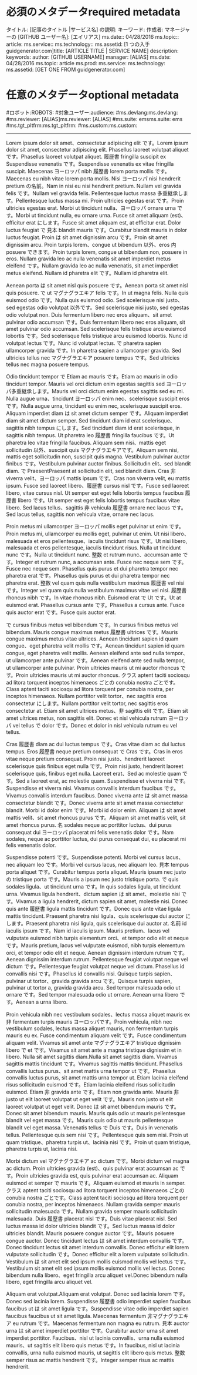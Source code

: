 # <a name="required-metadata"></a><span data-ttu-id="a66cb-101">必須のメタデータ</span><span class="sxs-lookup"><span data-stu-id="a66cb-101">required metadata</span></span>

<span data-ttu-id="a66cb-102">タイトル: [記事のタイトル |サービス名] の説明: キーワード: 作成者: マネージャーの [GITHUB ユーザー名]: [エイリアス] ms.date:: 04/28/2016 ms.topic:: article: ms.service:: ms.technology:: ms.assetid: [1 つの入手 guidgenerator.com]</span><span class="sxs-lookup"><span data-stu-id="a66cb-102">title: [ARTICLE TITLE | SERVICE NAME] description: keywords: author: [GITHUB USERNAME] manager: [ALIAS] ms.date: 04/28/2016 ms.topic: article ms.prod: ms.service: ms.technology: ms.assetid: [GET ONE FROM guidgenerator.com]</span></span>

# <a name="optional-metadata"></a><span data-ttu-id="a66cb-103">任意のメタデータ</span><span class="sxs-lookup"><span data-stu-id="a66cb-103">optional metadata</span></span>

#<a name="robots"></a><span data-ttu-id="a66cb-104">ロボット:</span><span class="sxs-lookup"><span data-stu-id="a66cb-104">ROBOTS:</span></span>
#<a name="audience"></a><span data-ttu-id="a66cb-105">対象ユーザー:</span><span class="sxs-lookup"><span data-stu-id="a66cb-105">audience:</span></span>
#<a name="msdevlang"></a><span data-ttu-id="a66cb-106">ms.devlang:</span><span class="sxs-lookup"><span data-stu-id="a66cb-106">ms.devlang:</span></span>
#<a name="msreviewer-alias"></a><span data-ttu-id="a66cb-107">ms.reviewer: [ALIAS]</span><span class="sxs-lookup"><span data-stu-id="a66cb-107">ms.reviewer: [ALIAS]</span></span>
#<a name="mssuite-ems"></a><span data-ttu-id="a66cb-108">ms.suite: ems</span><span class="sxs-lookup"><span data-stu-id="a66cb-108">ms.suite: ems</span></span>
#<a name="mstgtpltfrm"></a><span data-ttu-id="a66cb-109">ms.tgt_pltfrm:</span><span class="sxs-lookup"><span data-stu-id="a66cb-109">ms.tgt_pltfrm:</span></span>
#<a name="mscustom"></a><span data-ttu-id="a66cb-110">ms.custom:</span><span class="sxs-lookup"><span data-stu-id="a66cb-110">ms.custom:</span></span>

---
<span data-ttu-id="a66cb-111">Lorem ipsum dolor sit amet、consectetur adipiscing elit です。</span><span class="sxs-lookup"><span data-stu-id="a66cb-111">Lorem ipsum dolor sit amet, consectetur adipiscing elit.</span></span> <span data-ttu-id="a66cb-112">Phasellus laoreet volutpat aliquet です。</span><span class="sxs-lookup"><span data-stu-id="a66cb-112">Phasellus laoreet volutpat aliquet.</span></span> <span data-ttu-id="a66cb-113">履歴書 fringilla suscipit ex Suspendisse venenatis です。</span><span class="sxs-lookup"><span data-stu-id="a66cb-113">Suspendisse venenatis ex vitae fringilla suscipit.</span></span> <span data-ttu-id="a66cb-114">Maecenas ヨーロッパ nibh 履歴書 lorem porta mollis です。</span><span class="sxs-lookup"><span data-stu-id="a66cb-114">Maecenas eu nibh vitae lorem porta mollis.</span></span> <span data-ttu-id="a66cb-115">Nisi ヨーロッパ nisi hendrerit pretium の名前。</span><span class="sxs-lookup"><span data-stu-id="a66cb-115">Nam in nisi eu nisi hendrerit pretium.</span></span> <span data-ttu-id="a66cb-116">Nullam vel gravida felis です。</span><span class="sxs-lookup"><span data-stu-id="a66cb-116">Nullam vel gravida felis.</span></span> <span data-ttu-id="a66cb-117">Pellentesque luctus massa 多重継承します。</span><span class="sxs-lookup"><span data-stu-id="a66cb-117">Pellentesque luctus massa mi.</span></span> <span data-ttu-id="a66cb-118">Proin ultricies egestas erat です。</span><span class="sxs-lookup"><span data-stu-id="a66cb-118">Proin ultricies egestas erat.</span></span> <span data-ttu-id="a66cb-119">Morbi ut tincidunt nulla、ヨーロッパ ornare urna です。</span><span class="sxs-lookup"><span data-stu-id="a66cb-119">Morbi ut tincidunt nulla, eu ornare urna.</span></span> <span data-ttu-id="a66cb-120">Fusce sit amet aliquam (est)、efficitur erat にします。</span><span class="sxs-lookup"><span data-stu-id="a66cb-120">Fusce sit amet aliquam est, at efficitur erat.</span></span> <span data-ttu-id="a66cb-121">Dolor luctus feugiat で 見本 blandit mauris です。</span><span class="sxs-lookup"><span data-stu-id="a66cb-121">Curabitur blandit mauris in dolor luctus feugiat.</span></span> <span data-ttu-id="a66cb-122">Proin は sit amet dignissim arcu です。</span><span class="sxs-lookup"><span data-stu-id="a66cb-122">Proin sit amet dignissim arcu.</span></span> <span data-ttu-id="a66cb-123">Proin turpis lorem、congue ut bibendum 以外、eros 内 posuere できます。</span><span class="sxs-lookup"><span data-stu-id="a66cb-123">Proin turpis lorem, congue ut bibendum non, posuere in eros.</span></span> <span data-ttu-id="a66cb-124">Nullam gravida leo ac nulla venenatis sit amet imperdiet metus eleifend です。</span><span class="sxs-lookup"><span data-stu-id="a66cb-124">Nullam gravida leo ac nulla venenatis, sit amet imperdiet metus eleifend.</span></span> <span data-ttu-id="a66cb-125">Nullam id pharetra elit です。</span><span class="sxs-lookup"><span data-stu-id="a66cb-125">Nullam id pharetra elit.</span></span>

<span data-ttu-id="a66cb-126">Aenean porta は sit amet nisl quis posuere です。</span><span class="sxs-lookup"><span data-stu-id="a66cb-126">Aenean porta sit amet nisl quis posuere.</span></span> <span data-ttu-id="a66cb-127">で ut マグナグラエキア felis です。</span><span class="sxs-lookup"><span data-stu-id="a66cb-127">In ut magna felis.</span></span> <span data-ttu-id="a66cb-128">Nulla quis euismod odio です。</span><span class="sxs-lookup"><span data-stu-id="a66cb-128">Nulla quis euismod odio.</span></span> <span data-ttu-id="a66cb-129">Sed scelerisque nisi justo、sed egestas odio volutpat 以外です。</span><span class="sxs-lookup"><span data-stu-id="a66cb-129">Sed scelerisque nisi justo, sed egestas odio volutpat non.</span></span> <span data-ttu-id="a66cb-130">Duis fermentum libero nec eros aliquam、sit amet pulvinar odio accumsan です。</span><span class="sxs-lookup"><span data-stu-id="a66cb-130">Duis fermentum libero nec eros aliquam, sit amet pulvinar odio accumsan.</span></span> <span data-ttu-id="a66cb-131">Sed scelerisque felis tristique arcu euismod lobortis です。</span><span class="sxs-lookup"><span data-stu-id="a66cb-131">Sed scelerisque felis tristique arcu euismod lobortis.</span></span> <span data-ttu-id="a66cb-132">Nunc id volutpat lectus です。</span><span class="sxs-lookup"><span data-stu-id="a66cb-132">Nunc id volutpat lectus.</span></span> <span data-ttu-id="a66cb-133">で pharetra sapien ullamcorper gravida です。</span><span class="sxs-lookup"><span data-stu-id="a66cb-133">In pharetra sapien a ullamcorper gravida.</span></span> <span data-ttu-id="a66cb-134">Sed ultricies tellus nec マグナグラエキア posuere tempus です。</span><span class="sxs-lookup"><span data-stu-id="a66cb-134">Sed ultricies tellus nec magna posuere tempus.</span></span>

<span data-ttu-id="a66cb-135">Odio tincidunt tempor で Etiam ac mauris です。</span><span class="sxs-lookup"><span data-stu-id="a66cb-135">Etiam ac mauris in odio tincidunt tempor.</span></span> <span data-ttu-id="a66cb-136">Mauris vel orci dictum enim egestas sagittis sed ヨーロッパ多重継承します。</span><span class="sxs-lookup"><span data-stu-id="a66cb-136">Mauris vel orci dictum enim egestas sagittis sed eu mi.</span></span> <span data-ttu-id="a66cb-137">Nulla augue urna、tincidunt ヨーロッパ enim nec、scelerisque suscipit eros です。</span><span class="sxs-lookup"><span data-stu-id="a66cb-137">Nulla augue urna, tincidunt eu enim nec, scelerisque suscipit eros.</span></span> <span data-ttu-id="a66cb-138">Aliquam imperdiet diam は sit amet dictum semper です。</span><span class="sxs-lookup"><span data-stu-id="a66cb-138">Aliquam imperdiet diam sit amet dictum semper.</span></span> <span data-ttu-id="a66cb-139">Sed tincidunt diam id erat scelerisque、sagittis nibh tempus にします。</span><span class="sxs-lookup"><span data-stu-id="a66cb-139">Sed tincidunt diam id erat scelerisque, in sagittis nibh tempus.</span></span> <span data-ttu-id="a66cb-140">Ut pharetra leo 履歴書 fringilla faucibus です。</span><span class="sxs-lookup"><span data-stu-id="a66cb-140">Ut pharetra leo vitae fringilla faucibus.</span></span> <span data-ttu-id="a66cb-141">Aliquam sem nisi、mattis eget sollicitudin 以外、suscipit quis マグナグラエキアです。</span><span class="sxs-lookup"><span data-stu-id="a66cb-141">Aliquam sem nisi, mattis eget sollicitudin non, suscipit quis magna.</span></span> <span data-ttu-id="a66cb-142">Vestibulum pulvinar auctor finibus です。</span><span class="sxs-lookup"><span data-stu-id="a66cb-142">Vestibulum pulvinar auctor finibus.</span></span> <span data-ttu-id="a66cb-143">Sollicitudin elit、sed blandit diam. で Praesent</span><span class="sxs-lookup"><span data-stu-id="a66cb-143">Praesent at sollicitudin elit, sed blandit diam.</span></span> <span data-ttu-id="a66cb-144">Cras 非 viverra velit、ヨーロッパ mattis ipsum です。</span><span class="sxs-lookup"><span data-stu-id="a66cb-144">Cras non viverra velit, eu mattis ipsum.</span></span> <span data-ttu-id="a66cb-145">Fusce sed laoreet libero、履歴書 cursus nisl です。</span><span class="sxs-lookup"><span data-stu-id="a66cb-145">Fusce sed laoreet libero, vitae cursus nisl.</span></span> <span data-ttu-id="a66cb-146">Ut semper est eget felis lobortis tempus faucibus 履歴書 libero です。</span><span class="sxs-lookup"><span data-stu-id="a66cb-146">Ut semper est eget felis lobortis tempus faucibus vitae libero.</span></span> <span data-ttu-id="a66cb-147">Sed lacus tellus、sagittis 非 vehicula 履歴書 ornare nec lacus です。</span><span class="sxs-lookup"><span data-stu-id="a66cb-147">Sed lacus tellus, sagittis non vehicula vitae, ornare nec lacus.</span></span>

<span data-ttu-id="a66cb-148">Proin metus mi ullamcorper ヨーロッパ mollis eget pulvinar ut enim です。</span><span class="sxs-lookup"><span data-stu-id="a66cb-148">Proin metus mi, ullamcorper eu mollis eget, pulvinar ut enim.</span></span> <span data-ttu-id="a66cb-149">Ut nisi libero、malesuada et eros pellentesque、iaculis tincidunt risus です。</span><span class="sxs-lookup"><span data-stu-id="a66cb-149">Ut nisi libero, malesuada et eros pellentesque, iaculis tincidunt risus.</span></span> <span data-ttu-id="a66cb-150">Nulla ut tincidunt nunc です。</span><span class="sxs-lookup"><span data-stu-id="a66cb-150">Nulla ut tincidunt nunc.</span></span> <span data-ttu-id="a66cb-151">整数 et rutrum nunc、accumsan ante です。</span><span class="sxs-lookup"><span data-stu-id="a66cb-151">Integer et rutrum nunc, a accumsan ante.</span></span> <span data-ttu-id="a66cb-152">Fusce nec neque sem です。</span><span class="sxs-lookup"><span data-stu-id="a66cb-152">Fusce nec neque sem.</span></span> <span data-ttu-id="a66cb-153">Phasellus quis purus et dui pharetra tempor nec pharetra erat です。</span><span class="sxs-lookup"><span data-stu-id="a66cb-153">Phasellus quis purus et dui pharetra tempor nec pharetra erat.</span></span> <span data-ttu-id="a66cb-154">整数 vel quam quis nulla vestibulum maximus 履歴書 vel nisi です。</span><span class="sxs-lookup"><span data-stu-id="a66cb-154">Integer vel quam quis nulla vestibulum maximus vitae vel nisi.</span></span> <span data-ttu-id="a66cb-155">履歴書 rhoncus nibh です。</span><span class="sxs-lookup"><span data-stu-id="a66cb-155">In vitae rhoncus nibh.</span></span> <span data-ttu-id="a66cb-156">Euismod erat で Ut です。</span><span class="sxs-lookup"><span data-stu-id="a66cb-156">Ut at euismod erat.</span></span> <span data-ttu-id="a66cb-157">Phasellus cursus ante です。</span><span class="sxs-lookup"><span data-stu-id="a66cb-157">Phasellus a cursus ante.</span></span> <span data-ttu-id="a66cb-158">Fusce quis auctor erat です。</span><span class="sxs-lookup"><span data-stu-id="a66cb-158">Fusce quis auctor erat.</span></span>

<span data-ttu-id="a66cb-159">で cursus finibus metus vel bibendum です。</span><span class="sxs-lookup"><span data-stu-id="a66cb-159">In cursus finibus metus vel bibendum.</span></span> <span data-ttu-id="a66cb-160">Mauris congue maximus metus 履歴書 ultrices です。</span><span class="sxs-lookup"><span data-stu-id="a66cb-160">Mauris congue maximus metus vitae ultrices.</span></span> <span data-ttu-id="a66cb-161">Aenean tincidunt sapien id quam congue、eget pharetra velit mollis です。</span><span class="sxs-lookup"><span data-stu-id="a66cb-161">Aenean tincidunt sapien id quam congue, eget pharetra velit mollis.</span></span> <span data-ttu-id="a66cb-162">Aenean eleifend ante sed nulla tempor、ut ullamcorper ante pulvinar です。</span><span class="sxs-lookup"><span data-stu-id="a66cb-162">Aenean eleifend ante sed nulla tempor, ut ullamcorper ante pulvinar.</span></span> <span data-ttu-id="a66cb-163">Proin ultricies mauris ut mi auctor rhoncus です。</span><span class="sxs-lookup"><span data-stu-id="a66cb-163">Proin ultricies mauris ut mi auctor rhoncus.</span></span> <span data-ttu-id="a66cb-164">クラス aptent taciti sociosqu ad litora torquent inceptos himenaeos ごとの conubia nostra ごとです。</span><span class="sxs-lookup"><span data-stu-id="a66cb-164">Class aptent taciti sociosqu ad litora torquent per conubia nostra, per inceptos himenaeos.</span></span> <span data-ttu-id="a66cb-165">Nullam porttitor velit tortor、nec sagittis eros consectetur にします。</span><span class="sxs-lookup"><span data-stu-id="a66cb-165">Nullam porttitor velit tortor, nec sagittis eros consectetur at.</span></span> <span data-ttu-id="a66cb-166">Etiam sit amet ultrices metus、非 sagittis elit です。</span><span class="sxs-lookup"><span data-stu-id="a66cb-166">Etiam sit amet ultrices metus, non sagittis elit.</span></span> <span data-ttu-id="a66cb-167">Donec et nisl vehicula rutrum ヨーロッパ vel tellus で dolor です。</span><span class="sxs-lookup"><span data-stu-id="a66cb-167">Donec et dolor in nisl vehicula rutrum eu vel tellus.</span></span>

<span data-ttu-id="a66cb-168">Cras 履歴書 diam ac dui luctus tempus です。</span><span class="sxs-lookup"><span data-stu-id="a66cb-168">Cras vitae diam ac dui luctus tempus.</span></span> <span data-ttu-id="a66cb-169">Eros 履歴書 neque pretium consequat で Cras です。</span><span class="sxs-lookup"><span data-stu-id="a66cb-169">Cras in eros vitae neque pretium consequat.</span></span> <span data-ttu-id="a66cb-170">Proin nisi justo、hendrerit laoreet scelerisque quis finibus eget nulla です。</span><span class="sxs-lookup"><span data-stu-id="a66cb-170">Proin nisi justo, hendrerit laoreet scelerisque quis, finibus eget nulla.</span></span> <span data-ttu-id="a66cb-171">Laoreet erat、Sed ac molestie quam です。</span><span class="sxs-lookup"><span data-stu-id="a66cb-171">Sed a laoreet erat, ac molestie quam.</span></span> <span data-ttu-id="a66cb-172">Suspendisse et viverra nisi です。</span><span class="sxs-lookup"><span data-stu-id="a66cb-172">Suspendisse et viverra nisi.</span></span> <span data-ttu-id="a66cb-173">Vivamus convallis interdum faucibus です。</span><span class="sxs-lookup"><span data-stu-id="a66cb-173">Vivamus convallis interdum faucibus.</span></span> <span data-ttu-id="a66cb-174">Donec viverra ante は sit amet massa consectetur blandit です。</span><span class="sxs-lookup"><span data-stu-id="a66cb-174">Donec viverra ante sit amet massa consectetur blandit.</span></span> <span data-ttu-id="a66cb-175">Morbi id dolor enim です。</span><span class="sxs-lookup"><span data-stu-id="a66cb-175">Morbi id dolor enim.</span></span> <span data-ttu-id="a66cb-176">Aliquam は sit amet mattis velit、sit amet rhoncus purus です。</span><span class="sxs-lookup"><span data-stu-id="a66cb-176">Aliquam sit amet mattis velit, sit amet rhoncus purus.</span></span> <span data-ttu-id="a66cb-177">名 sodales neque ac porttitor luctus、dui purus consequat dui ヨーロッパ placerat mi felis venenatis dolor です。</span><span class="sxs-lookup"><span data-stu-id="a66cb-177">Nam sodales, neque ac porttitor luctus, dui purus consequat dui, eu placerat mi felis venenatis dolor.</span></span>

<span data-ttu-id="a66cb-178">Suspendisse potenti です。</span><span class="sxs-lookup"><span data-stu-id="a66cb-178">Suspendisse potenti.</span></span> <span data-ttu-id="a66cb-179">Morbi vel cursus lacus、nec aliquam leo です。</span><span class="sxs-lookup"><span data-stu-id="a66cb-179">Morbi vel cursus lacus, nec aliquam leo.</span></span> <span data-ttu-id="a66cb-180">見本 tempus porta aliquet です。</span><span class="sxs-lookup"><span data-stu-id="a66cb-180">Curabitur tempus porta aliquet.</span></span> <span data-ttu-id="a66cb-181">Mauris ipsum nec justo の tristique porta です。</span><span class="sxs-lookup"><span data-stu-id="a66cb-181">Mauris a ipsum nec justo tristique porta.</span></span> <span data-ttu-id="a66cb-182">で quis sodales ligula、ut tincidunt urna です。</span><span class="sxs-lookup"><span data-stu-id="a66cb-182">In quis sodales ligula, ut tincidunt urna.</span></span> <span data-ttu-id="a66cb-183">Vivamus ligula hendrerit、dictum sapien は sit amet、molestie nisi です。</span><span class="sxs-lookup"><span data-stu-id="a66cb-183">Vivamus a ligula hendrerit, dictum sapien sit amet, molestie nisi.</span></span> <span data-ttu-id="a66cb-184">Donec quis ante 履歴書 ligula mattis tincidunt です。</span><span class="sxs-lookup"><span data-stu-id="a66cb-184">Donec quis ante vitae ligula mattis tincidunt.</span></span> <span data-ttu-id="a66cb-185">Praesent pharetra nisi ligula、quis scelerisque dui auctor にします。</span><span class="sxs-lookup"><span data-stu-id="a66cb-185">Praesent pharetra nisi ligula, quis scelerisque dui auctor at.</span></span> <span data-ttu-id="a66cb-186">名前 id iaculis ipsum です。</span><span class="sxs-lookup"><span data-stu-id="a66cb-186">Nam id iaculis ipsum.</span></span> <span data-ttu-id="a66cb-187">Mauris pretium、lacus vel vulputate euismod nibh turpis elementum orci、et tempor odio elit et neque です。</span><span class="sxs-lookup"><span data-stu-id="a66cb-187">Mauris pretium, lacus vel vulputate euismod, nibh turpis elementum orci, et tempor odio elit et neque.</span></span> <span data-ttu-id="a66cb-188">Aenean dignissim interdum rutrum です。</span><span class="sxs-lookup"><span data-stu-id="a66cb-188">Aenean dignissim interdum rutrum.</span></span> <span data-ttu-id="a66cb-189">Pellentesque feugiat volutpat neque vel dictum です。</span><span class="sxs-lookup"><span data-stu-id="a66cb-189">Pellentesque feugiat volutpat neque vel dictum.</span></span> <span data-ttu-id="a66cb-190">Phasellus id convallis nisi です。</span><span class="sxs-lookup"><span data-stu-id="a66cb-190">Phasellus id convallis nisi.</span></span> <span data-ttu-id="a66cb-191">Quisque turpis sapien、pulvinar ut tortor、gravida gravida arcu です。</span><span class="sxs-lookup"><span data-stu-id="a66cb-191">Quisque turpis sapien, pulvinar ut tortor a, gravida gravida arcu.</span></span> <span data-ttu-id="a66cb-192">Sed tempor malesuada odio ut ornare です。</span><span class="sxs-lookup"><span data-stu-id="a66cb-192">Sed tempor malesuada odio ut ornare.</span></span> <span data-ttu-id="a66cb-193">Aenean urna libero です。</span><span class="sxs-lookup"><span data-stu-id="a66cb-193">Aenean a urna libero.</span></span>

<span data-ttu-id="a66cb-194">Proin vehicula nibh nec vestibulum sodales、lectus massa aliquet mauris ex 非 fermentum turpis mauris ヨーロッパです。</span><span class="sxs-lookup"><span data-stu-id="a66cb-194">Proin vehicula, nibh nec vestibulum sodales, lectus massa aliquet mauris, non fermentum turpis mauris eu ex.</span></span> <span data-ttu-id="a66cb-195">Fusce condimentum aliquam velit です。</span><span class="sxs-lookup"><span data-stu-id="a66cb-195">Fusce condimentum aliquam velit.</span></span> <span data-ttu-id="a66cb-196">Vivamus sit amet ante マグナグラエキア tristique dignissim libero で et です。</span><span class="sxs-lookup"><span data-stu-id="a66cb-196">Vivamus sit amet ante a magna tristique dignissim et in libero.</span></span> <span data-ttu-id="a66cb-197">Nulla sit amet sagittis diam.</span><span class="sxs-lookup"><span data-stu-id="a66cb-197">Nulla sit amet sagittis diam.</span></span> <span data-ttu-id="a66cb-198">Vivamus sagittis mattis tincidunt です。</span><span class="sxs-lookup"><span data-stu-id="a66cb-198">Vivamus sagittis mattis tincidunt.</span></span> <span data-ttu-id="a66cb-199">Phasellus convallis luctus purus、sit amet mattis urna tempor ut です。</span><span class="sxs-lookup"><span data-stu-id="a66cb-199">Phasellus convallis luctus purus, sit amet mattis urna tempor ut.</span></span> <span data-ttu-id="a66cb-200">Etiam lacinia eleifend risus sollicitudin euismod です。</span><span class="sxs-lookup"><span data-stu-id="a66cb-200">Etiam lacinia eleifend risus sollicitudin euismod.</span></span> <span data-ttu-id="a66cb-201">Etiam 非 gravida ante です。</span><span class="sxs-lookup"><span data-stu-id="a66cb-201">Etiam non gravida ante.</span></span> <span data-ttu-id="a66cb-202">Mauris 非 justo ut elit laoreet volutpat ut eget velit です。</span><span class="sxs-lookup"><span data-stu-id="a66cb-202">Mauris non justo ut elit laoreet volutpat ut eget velit.</span></span> <span data-ttu-id="a66cb-203">Donec は sit amet bibendum mauris です。</span><span class="sxs-lookup"><span data-stu-id="a66cb-203">Donec sit amet bibendum mauris.</span></span> <span data-ttu-id="a66cb-204">Mauris quis odio ut mauris pellentesque blandit vel eget massa です。</span><span class="sxs-lookup"><span data-stu-id="a66cb-204">Mauris quis odio ut mauris pellentesque blandit vel eget massa.</span></span> <span data-ttu-id="a66cb-205">Venenatis tellus で Duis です。</span><span class="sxs-lookup"><span data-stu-id="a66cb-205">Duis in venenatis tellus.</span></span> <span data-ttu-id="a66cb-206">Pellentesque quis sem nisi です。</span><span class="sxs-lookup"><span data-stu-id="a66cb-206">Pellentesque quis sem nisi.</span></span> <span data-ttu-id="a66cb-207">Proin ut quam tristique、pharetra turpis ut、lacinia nisi です。</span><span class="sxs-lookup"><span data-stu-id="a66cb-207">Proin ut quam tristique, pharetra turpis ut, lacinia nisi.</span></span>

<span data-ttu-id="a66cb-208">Morbi dictum vel マグナグラエキア ac dictum です。</span><span class="sxs-lookup"><span data-stu-id="a66cb-208">Morbi dictum vel magna ac dictum.</span></span> <span data-ttu-id="a66cb-209">Proin ultricies gravida (est)、quis pulvinar erat accumsan ac です。</span><span class="sxs-lookup"><span data-stu-id="a66cb-209">Proin ultricies gravida est, quis pulvinar erat accumsan ac.</span></span> <span data-ttu-id="a66cb-210">Aliquam euismod et semper で mauris です。</span><span class="sxs-lookup"><span data-stu-id="a66cb-210">Aliquam euismod et mauris in semper.</span></span> <span data-ttu-id="a66cb-211">クラス aptent taciti sociosqu ad litora torquent inceptos himenaeos ごとの conubia nostra ごとです。</span><span class="sxs-lookup"><span data-stu-id="a66cb-211">Class aptent taciti sociosqu ad litora torquent per conubia nostra, per inceptos himenaeos.</span></span> <span data-ttu-id="a66cb-212">Nullam gravida semper mauris sollicitudin malesuada です。</span><span class="sxs-lookup"><span data-stu-id="a66cb-212">Nullam gravida semper mauris sollicitudin malesuada.</span></span> <span data-ttu-id="a66cb-213">Duis 履歴書 placerat nisl です。</span><span class="sxs-lookup"><span data-stu-id="a66cb-213">Duis vitae placerat nisl.</span></span> <span data-ttu-id="a66cb-214">Sed luctus massa id dolor ultricies blandit です。</span><span class="sxs-lookup"><span data-stu-id="a66cb-214">Sed luctus massa id dolor ultricies blandit.</span></span> <span data-ttu-id="a66cb-215">Mauris posuere congue auctor です。</span><span class="sxs-lookup"><span data-stu-id="a66cb-215">Mauris posuere congue auctor.</span></span> <span data-ttu-id="a66cb-216">Donec tincidunt lectus は sit amet interdum convallis です。</span><span class="sxs-lookup"><span data-stu-id="a66cb-216">Donec tincidunt lectus sit amet interdum convallis.</span></span> <span data-ttu-id="a66cb-217">Donec efficitur elit lorem vulputate sollicitudin です。</span><span class="sxs-lookup"><span data-stu-id="a66cb-217">Donec efficitur elit a lorem vulputate sollicitudin.</span></span> <span data-ttu-id="a66cb-218">Vestibulum は sit amet elit sed ipsum mollis euismod mollis vel lectus です。</span><span class="sxs-lookup"><span data-stu-id="a66cb-218">Vestibulum sit amet elit sed ipsum mollis euismod mollis vel lectus.</span></span> <span data-ttu-id="a66cb-219">Donec bibendum nulla libero、eget fringilla arcu aliquet vel.</span><span class="sxs-lookup"><span data-stu-id="a66cb-219">Donec bibendum nulla libero, eget fringilla arcu aliquet vel.</span></span>

<span data-ttu-id="a66cb-220">Aliquam erat volutpat.</span><span class="sxs-lookup"><span data-stu-id="a66cb-220">Aliquam erat volutpat.</span></span> <span data-ttu-id="a66cb-221">Donec sed lacinia lorem です。</span><span class="sxs-lookup"><span data-stu-id="a66cb-221">Donec sed lacinia lorem.</span></span> <span data-ttu-id="a66cb-222">Suspendisse 履歴書 odio imperdiet sapien faucibus faucibus ut は sit amet ligula です。</span><span class="sxs-lookup"><span data-stu-id="a66cb-222">Suspendisse vitae odio imperdiet sapien faucibus faucibus ut sit amet ligula.</span></span> <span data-ttu-id="a66cb-223">Maecenas fermentum 非マグナグラエキア eu rutrum です。</span><span class="sxs-lookup"><span data-stu-id="a66cb-223">Maecenas fermentum non magna eu rutrum.</span></span> <span data-ttu-id="a66cb-224">見本 auctor urna は sit amet imperdiet porttitor です。</span><span class="sxs-lookup"><span data-stu-id="a66cb-224">Curabitur auctor urna sit amet imperdiet porttitor.</span></span> <span data-ttu-id="a66cb-225">Faucibus、nisl ut lacinia convallis、urna nulla euismod mauris、ut sagittis elit libero quis metus です。</span><span class="sxs-lookup"><span data-stu-id="a66cb-225">In faucibus, nisl ut lacinia convallis, urna nulla euismod mauris, ut sagittis elit libero quis metus.</span></span> <span data-ttu-id="a66cb-226">整数 semper risus ac mattis hendrerit です。</span><span class="sxs-lookup"><span data-stu-id="a66cb-226">Integer semper risus ac mattis hendrerit.</span></span>
